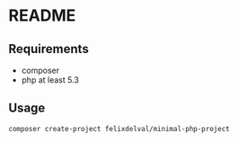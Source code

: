 README
======

Requirements
------------

* composer
* php at least 5.3 

Usage
-----

    composer create-project felixdelval/minimal-php-project
